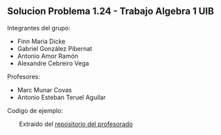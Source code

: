 ## Solucion Problema 1.24 - Trabajo Algebra 1 UIB
Integrantes del grupo:
- Finn Maria Dicke
- Gabriel González Pibernat
- Antonio Amor Ramón
- Alexandre Cebreiro Vega

Profesores:
- Marc Munar Covas
- Antonio Esteban Teruel Aguilar

Codigo de ejemplo:

&nbsp;&nbsp;&nbsp;&nbsp;&nbsp;&nbsp;&nbsp;Extraido del [repositorio del profesorado](https://github.com/mmunar97/21705-LinearAlgebra/tree/main/FinalAssignments/1.2.2%20-%20Heat%20(Crank-Nicholson%20scheme))
